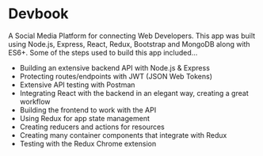 # Devbook
A Social Media Platform for connecting Web Developers. This app was built using Node.js, Express, React, Redux, Bootstrap and MongoDB along with ES6+. Some of the steps used to build this app included...

* Building an extensive backend API with Node.js & Express
* Protecting routes/endpoints with JWT (JSON Web Tokens)
* Extensive API testing with Postman
* Integrating React with the backend in an elegant way, creating a great workflow
* Building the frontend to work with the API
* Using Redux for app state management
* Creating reducers and actions for resources
* Creating many container components that integrate with Redux
* Testing with the Redux Chrome extension
